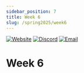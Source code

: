 ```yaml
---
sidebar_position: 7
title: Week 6
slug: /spring2025/week6
---
```


[![Website](https://img.shields.io/badge/Website-UML%20Engage-blue.svg?style=for-the-badge)](https://umasslowellclubs.campuslabs.com/engage/organization/acm)
[![Discord](https://img.shields.io/discord/890983857938116729?logo=discord&logoColor=white&style=for-the-badge)](https://discord.gg/xVyR6J9ZMF)
[![Email](https://img.shields.io/badge/Email-acm%40outlook.com-red.svg?logo=gmail&logoColor=white&style=for-the-badge)](mailto:acm@outlook.com)

# Week 6